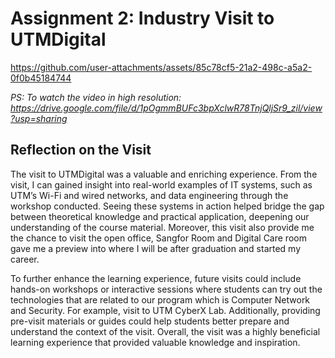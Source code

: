# Assignment 2: Industry Visit to UTMDigital

https://github.com/user-attachments/assets/85c78cf5-21a2-498c-a5a2-0f0b45184744

_PS: To watch the video in high resolution: https://drive.google.com/file/d/1pOgmmBUFc3bpXclwR78TnjQljSr9_zil/view?usp=sharing_

## Reflection on the Visit

The visit to UTMDigital was a valuable and enriching experience. From the visit, I can gained insight into real-world examples of IT systems, such as UTM’s Wi-Fi and wired networks, and data engineering through the workshop conducted. Seeing these systems in action helped bridge the gap between theoretical knowledge and practical application, deepening our understanding of the course material. Moreover, this visit also provide me the chance to visit the open office, Sangfor Room and Digital Care room gave me a preview into where I will be after graduation and started my career.   

To further enhance the learning experience, future visits could include hands-on workshops or interactive sessions where students can try out the technologies that are related to our program which is Computer Network and Security. For example, visit to UTM CyberX Lab. Additionally, providing pre-visit materials or guides could help students better prepare and understand the context of the visit.  Overall, the visit was a highly beneficial learning experience that provided valuable knowledge and inspiration.
